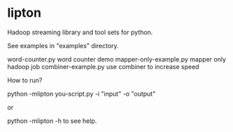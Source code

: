 lipton
======

Hadoop streaming library and tool sets for python.

See examples in "examples" directory.

word-counter.py   word counter demo
mapper-only-example.py  mapper only hadoop job
combiner-example.py  use combiner to increase speed

How to run?

python -mlipton you-script.py -i "input" -o "output"

or

python -mlipton -h to see help.
